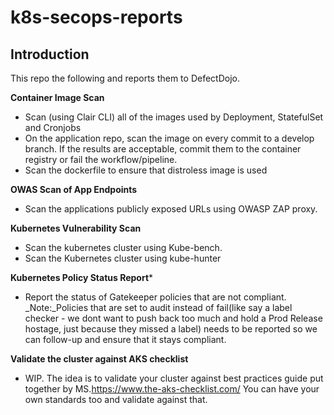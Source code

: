 # k8s-secops-reports

## Introduction

This repo the following and reports them to DefectDojo.
  
 **Container Image Scan**
  * Scan (using Clair CLI) all of the images used by Deployment, StatefulSet and Cronjobs
  * On the application repo, scan the image on every commit to a develop branch. If the results are acceptable, commit them to the container registry or fail the workflow/pipeline.
  * Scan the dockerfile to ensure that distroless image is used

**OWAS Scan of App Endpoints**
  * Scan the applications publicly exposed URLs using OWASP ZAP proxy.

**Kubernetes Vulnerability Scan**
  * Scan the kubernetes cluster using Kube-bench.
  * Scan the Kubernetes cluster using kube-hunter

**Kubernetes Policy Status Report***
  * Report the status of Gatekeeper policies that are not compliant. 
  _Note:_Policies that are set to audit instead of fail(like say a label checker - we dont want to push back too much and hold a Prod Release hostage, just because they missed a label) needs to be reported so we can follow-up and ensure that it stays compliant.

**Validate the cluster against AKS checklist**
  * WIP.
  The idea is to validate your cluster against best practices guide put together by MS.https://www.the-aks-checklist.com/
  You can have your own standards too and validate against that.
